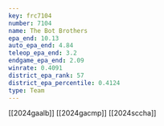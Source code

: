 ```yaml
---
key: frc7104
number: 7104
name: The Bot Brothers
epa_end: 10.13
auto_epa_end: 4.84
teleop_epa_end: 3.2
endgame_epa_end: 2.09
winrate: 0.4091
district_epa_rank: 57
district_epa_percentile: 0.4124
type: Team
---
```

[[2024gaalb]]
[[2024gacmp]]
[[2024sccha]]
